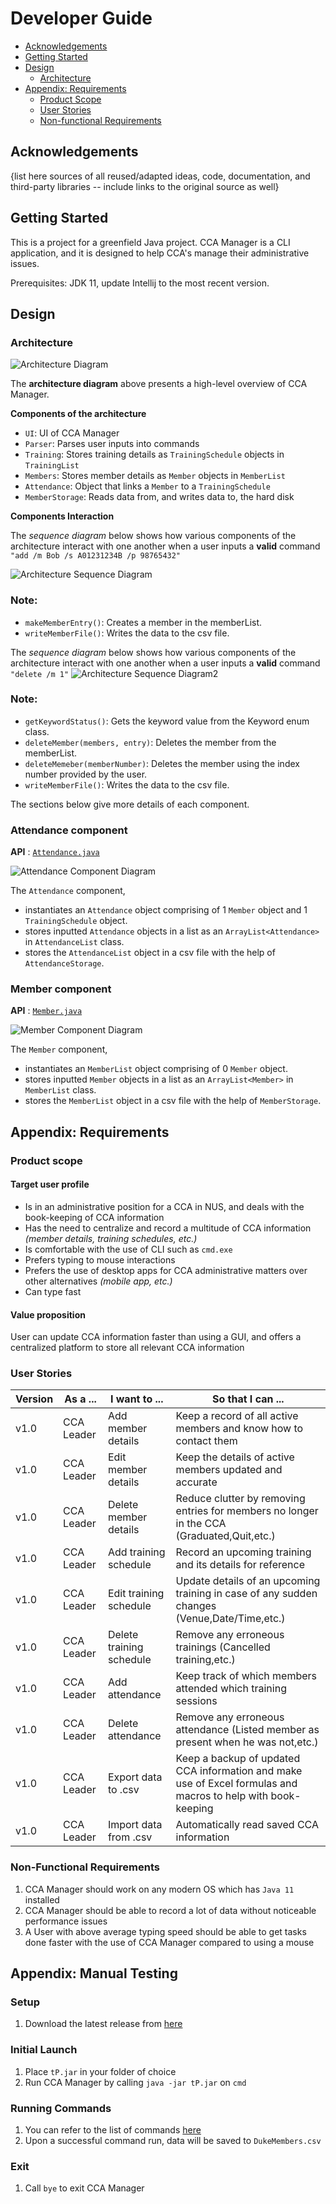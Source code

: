 # Developer Guide

* [Acknowledgements](#acknowledgements)
* [Getting Started](#getting-started)
* [Design](#design)
  * [Architecture](#architecture)
* [Appendix: Requirements](#appendix-requirements)
  * [Product Scope](#product-scope)
  * [User Stories](#user-stories)
  * [Non-functional Requirements](#non-functional-requirements)

## Acknowledgements

{list here sources of all reused/adapted ideas, code, documentation, and third-party libraries -- include links to the original source as well}

## Getting Started

This is a project for a greenfield Java project. CCA Manager is a CLI application, and it is designed to help CCA's manage their administrative issues.

Prerequisites: JDK 11, update Intellij to the most recent version.

## Design

### Architecture


![Architecture Diagram](images/Architecture.png)

The **architecture diagram** above presents a high-level overview of CCA Manager.

**Components of the architecture**

* `UI`: UI of CCA Manager
* `Parser`: Parses user inputs into commands
* `Training`: Stores training details as `TrainingSchedule` objects in `TrainingList`
* `Members`: Stores member details as `Member` objects in `MemberList`
* `Attendance`: Object that links a `Member` to a `TrainingSchedule`
* `MemberStorage`: Reads data from, and writes data to, the hard disk

**Components Interaction**

The *sequence diagram* below shows how various components of the architecture interact with one another when a user inputs a **valid** command `"add /m Bob /s A01231234B /p 98765432"`

![Architecture Sequence Diagram](images/ArchitectureSequence.png)
### **Note:**
* `makeMemberEntry()`: Creates a member in the memberList.
* `writeMemberFile()`: Writes the data to the csv file.

The *sequence diagram* below shows how various components of the architecture interact with one another when a user inputs a **valid** command `"delete /m 1"`
![Architecture Sequence Diagram2](images/deleteMemberArchitecture.PNG)

### **Note:**
* `getKeywordStatus()`: Gets the keyword value from the Keyword enum class.
* `deleteMember(members, entry)`: Deletes the member from the memberList.
* `deleteMemeber(memberNumber)`: Deletes the member using the index number provided by the user.
* `writeMemberFile()`: Writes the data to the csv file.

The sections below give more details of each component.

### Attendance component
**API** : [`Attendance.java`](https://github.com/AY2122S1-CS2113T-F12-4/tp/blob/master/src/main/java/seedu/duke/attendance/Attendance.java)

![Attendance Component Diagram](images/AttendanceComponent.png)

The `Attendance` component,
* instantiates an `Attendance` object comprising of 1 `Member` object and 1 `TrainingSchedule` object.
* stores inputted `Attendance` objects in a list as an `ArrayList<Attendance>` in `AttendanceList` class.
* stores the `AttendanceList` object in a csv file with the help of `AttendanceStorage`.

### Member component
**API** : [`Member.java`](https://github.com/AY2122S1-CS2113T-F12-4/tp/blob/master/src/main/java/seedu/duke/member/Member.java)

![Member Component Diagram](images/MemberComponent.png)

The `Member` component,
* instantiates an `MemberList` object comprising of 0 `Member` object.
* stores inputted `Member` objects in a list as an `ArrayList<Member>` in `MemberList` class.
* stores the `MemberList` object in a csv file with the help of `MemberStorage`.

## Appendix: Requirements
### Product scope
#### **Target user profile**

* Is in an administrative position for a CCA in NUS, and deals with the book-keeping of CCA information
* Has the need to centralize and record a multitude of CCA information *(member details, training schedules, etc.)* 
* Is comfortable with the use of CLI such as `cmd.exe`
* Prefers typing to mouse interactions
* Prefers the use of desktop apps for CCA administrative matters over other alternatives *(mobile app, etc.)*
* Can type fast

#### **Value proposition**
User can update CCA information faster than using a GUI, and offers a centralized platform to store all relevant CCA information

### User Stories

|Version| As a ... | I want to ... | So that I can ...|
|--------|----------|---------------|------------------|
|v1.0|CCA Leader|Add member details|Keep a record of all active members and know how to contact them|
|v1.0|CCA Leader|Edit member details|Keep the details of active members updated and accurate|
|v1.0|CCA Leader|Delete member details|Reduce clutter by removing entries for members no longer in the CCA (Graduated,Quit,etc.)|
|v1.0|CCA Leader|Add training schedule|Record an upcoming training and its details for reference|
|v1.0|CCA Leader|Edit training schedule|Update details of an upcoming training in case of any sudden changes (Venue,Date/Time,etc.)|
|v1.0|CCA Leader|Delete training schedule|Remove any erroneous trainings (Cancelled training,etc.)|
|v1.0|CCA Leader|Add attendance|Keep track of which members attended which training sessions|
|v1.0|CCA Leader|Delete attendance|Remove any erroneous attendance (Listed member as present when he was not,etc.)|
|v1.0|CCA Leader|Export data to .csv|Keep a backup of updated CCA information and make use of Excel formulas and macros to help with book-keeping|
|v1.0|CCA Leader|Import data from .csv|Automatically read saved CCA information|


### Non-Functional Requirements

1. CCA Manager should work on any modern OS which has `Java 11` installed
2. CCA Manager should be able to record a lot of data without noticeable performance issues
3. A User with above average typing speed should be able to get tasks done faster with the use of CCA Manager compared to using a mouse


## Appendix: Manual Testing

### Setup
1. Download the latest release from [here](https://github.com/AY2122S1-CS2113T-F12-4/tp/releases)

### Initial Launch
1. Place `tP.jar` in your folder of choice
2. Run CCA Manager by calling `java -jar tP.jar` on `cmd`

### Running Commands
1. You can refer to the list of commands [here](https://github.com/AY2122S1-CS2113T-F12-4/tp/blob/master/docs/UserGuide.md)
2. Upon a successful command run, data will be saved to `DukeMembers.csv`

### Exit
1. Call `bye` to exit CCA Manager
